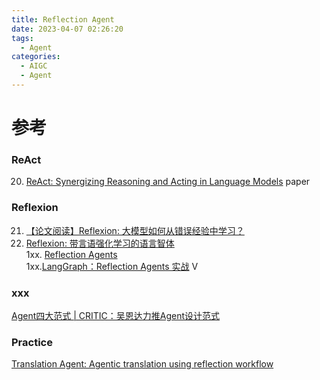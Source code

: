 ```yaml
---
title: Reflection Agent
date: 2023-04-07 02:26:20
tags:
  - Agent
categories: 
  - AIGC
  - Agent  
---
```


<p></p>
<!-- more -->


# 参考
### ReAct
20. [ReAct: Synergizing Reasoning and Acting in Language Models](https://react-lm.github.io/) paper

### Reflexion
21. [【论文阅读】Reflexion: 大模型如何从错误经验中学习？](https://zhuanlan.zhihu.com/p/639254455)  
22. [Reflexion: 带言语强化学习的语言智体](https://zhuanlan.zhihu.com/p/671508578)  
1xx. [Reflection Agents](https://blog.langchain.dev/reflection-agents/)  
1xx.[LangGraph：Reflection Agents 实战](https://www.bilibili.com/video/BV1KJ4m1a7rZ/) V  
    
### xxx
[Agent四大范式 | CRITIC：吴恩达力推Agent设计范式](https://zhuanlan.zhihu.com/p/691370751)


###  Practice
[Translation Agent: Agentic translation using reflection workflow](https://github.com/andrewyng/translation-agent)